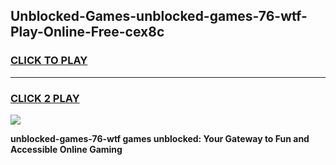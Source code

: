 
## Unblocked-Games-unblocked-games-76-wtf-Play-Online-Free-cex8c
<h3>
<a href="https://premium76.site?title=unblocked-games-76-wtf&ref=26A">CLICK TO PLAY</a></h3>
<hr>

<h3>
<a href="https://premium76.site?title=unblocked-games-76-wtf&ref=26A">CLICK 2 PLAY</a>
  
</h3>

<a href="https://premium76.site?title=unblocked-games-76-wtf&ref=26A"><img src="https://clearcache.store/games.png"></a>


**unblocked-games-76-wtf games unblocked: Your Gateway to Fun and Accessible Online Gaming**
